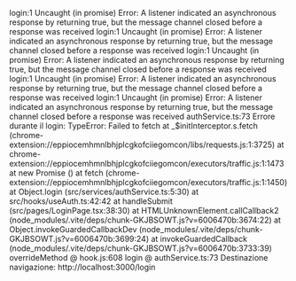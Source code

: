 login:1 Uncaught (in promise) Error: A listener indicated an asynchronous response by returning true, but the message channel closed before a response was received
login:1 Uncaught (in promise) Error: A listener indicated an asynchronous response by returning true, but the message channel closed before a response was received
login:1 Uncaught (in promise) Error: A listener indicated an asynchronous response by returning true, but the message channel closed before a response was received
login:1 Uncaught (in promise) Error: A listener indicated an asynchronous response by returning true, but the message channel closed before a response was received
login:1 Uncaught (in promise) Error: A listener indicated an asynchronous response by returning true, but the message channel closed before a response was received
authService.ts:73 Errore durante il login: TypeError: Failed to fetch
    at _$initInterceptor.s.fetch (chrome-extension://eppiocemhmnlbhjplcgkofciiegomcon/libs/requests.js:1:3725)
    at chrome-extension://eppiocemhmnlbhjplcgkofciiegomcon/executors/traffic.js:1:1473
    at new Promise (<anonymous>)
    at fetch (chrome-extension://eppiocemhmnlbhjplcgkofciiegomcon/executors/traffic.js:1:1450)
    at Object.login (src/services/authService.ts:5:30)
    at src/hooks/useAuth.ts:42:42
    at handleSubmit (src/pages/LoginPage.tsx:38:30)
    at HTMLUnknownElement.callCallback2 (node_modules/.vite/deps/chunk-GKJBSOWT.js?v=6006470b:3674:22)
    at Object.invokeGuardedCallbackDev (node_modules/.vite/deps/chunk-GKJBSOWT.js?v=6006470b:3699:24)
    at invokeGuardedCallback (node_modules/.vite/deps/chunk-GKJBSOWT.js?v=6006470b:3733:39)
overrideMethod @ hook.js:608
login @ authService.ts:73
Destinazione navigazione: http://localhost:3000/login
